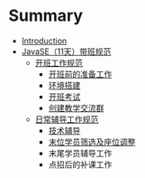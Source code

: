 # Summary

* [Introduction](README.md)
* [JavaSE（11天）带班规范](javase11tian-ff09-dai-ban-gui-fan.md)
  * [开班工作规范](javase11tian-ff09-dai-ban-gui-fan/kai-ban-gong-zuo-gui-fan.md)
    * [开班前的准备工作](javase11tian-ff09-dai-ban-gui-fan/kai-ban-gong-zuo-gui-fan/kai-ban-qian-de-zhun-bei-gong-zuo.md)
    * [环境搭建](javase11tian-ff09-dai-ban-gui-fan/kai-ban-gong-zuo-gui-fan/huan-jing-da-jian.md)
    * [开班考试](javase11tian-ff09-dai-ban-gui-fan/kai-ban-gong-zuo-gui-fan/kai-ban-kao-shi.md)
    * [创建教学交流群](javase11tian-ff09-dai-ban-gui-fan/kai-ban-gong-zuo-gui-fan/chuang-jian-jiao-xue-jiao-liu-qun.md)
  * [日常辅导工作规范](javase11tian-ff09-dai-ban-gui-fan/ri-chang-fu-dao-gong-zuo-gui-fan.md)
    * [技术辅导](javase11tian-ff09-dai-ban-gui-fan/ri-chang-fu-dao-gong-zuo-gui-fan/ji-zhu-fu-dao.md)
    * [末位学员筛选及座位调整](javase11tian-ff09-dai-ban-gui-fan/ri-chang-fu-dao-gong-zuo-gui-fan/mo-wei-xue-yuan-shai-xuan-ji-zuo-wei-diao-zheng.md)
    * 末尾学员辅导工作
    * 点招后的补课工作

